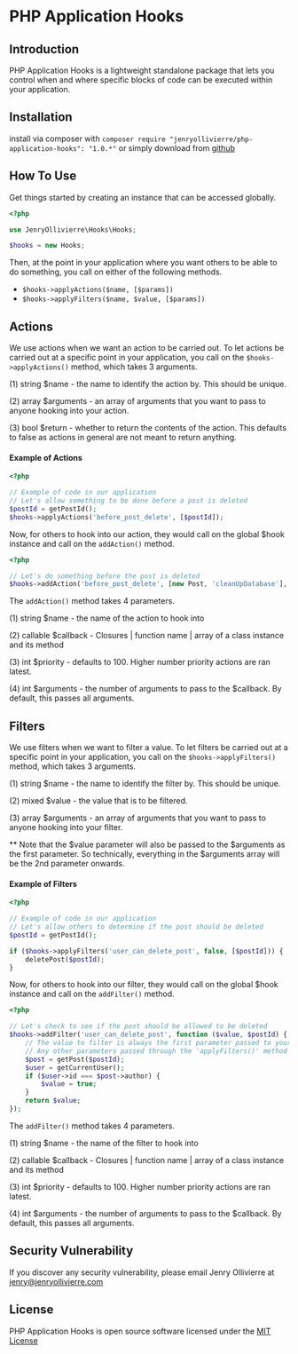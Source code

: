 # PHP Application Hooks

## Introduction

PHP Application Hooks is a lightweight standalone package that lets you control when and where specific blocks of code can be executed within your application.

## Installation

install via composer with `composer require "jenryollivierre/php-application-hooks": "1.0.*"` or simply download from [github](https://github.com/JenryOllivierre/PHP-Application-Hooks)

## How To Use

Get things started by creating an instance that can be accessed globally.

```php
<?php

use JenryOllivierre\Hooks\Hooks;

$hooks = new Hooks;
```

Then, at the point in your application where you want others to be able to do something, you call on either of the following methods.

- `$hooks->applyActions($name, [$params])`
- `$hooks->applyFilters($name, $value, [$params])`

## Actions

We use actions when we want an action to be carried out. To let actions be carried out at a specific point in your application, you call on the `$hooks->applyActions()` method, which takes 3 arguments.

(1) string $name - the name to identify the action by. This should be unique.

(2) array $arguments - an array of arguments that you want to pass to anyone hooking into your action.

(3) bool $return - whether to return the contents of the action. This defaults to false as actions in general are not meant to return anything.

#### Example of Actions

```php
<?php

// Example of code in our application
// Let's allow something to be done before a post is deleted
$postId = getPostId();
$hooks->applyActions('before_post_delete', [$postId]);
```

Now, for others to hook into our action, they would call on the global $hook instance and call on the `addAction()` method.

```php
<?php

// Let's do something before the post is deleted
$hooks->addAction('before_post_delete', [new Post, 'cleanUpDatabase'], 10);
```

The `addAction()` method takes 4 parameters.

(1) string $name - the name of the action to hook into

(2) callable $callback - Closures | function name | array of a class instance and its method

(3) int $priority - defaults to 100. Higher number priority actions are ran latest.

(4) int $arguments - the number of arguments to pass to the $callback. By default, this passes all arguments.

## Filters

We use filters when we want to filter a value. To let filters be carried out at a specific point in your application, you call on the `$hooks->applyFilters()` method, which takes 3 arguments.

(1) string $name - the name to identify the filter by. This should be unique.

(2) mixed $value - the value that is to be filtered.

(3) array $arguments - an array of arguments that you want to pass to anyone hooking into your filter.

** Note that the $value parameter will also be passed to the $arguments as the first parameter. So technically, everything in the $arguments array will be the 2nd parameter onwards.

#### Example of Filters

```php
<?php

// Example of code in our application
// Let's allow others to determine if the post should be deleted
$postId = getPostId();

if ($hooks->applyFilters('user_can_delete_post', false, [$postId])) {
    deletePost($postId);
}
```

Now, for others to hook into our filter, they would call on the global $hook instance and call on the `addFilter()` method.

```php
<?php

// Let's check to see if the post should be allowed to be deleted
$hooks->addFilter('user_can_delete_post', function ($value, $postId) {
    // The value to filter is always the first parameter passed to your callback
    // Any other parameters passed through the 'applyFilters()' method will be available in the order they were passed to the array
    $post = getPost($postId);
    $user = getCurrentUser();
    if ($user->id === $post->author) {
        $value = true;
    }
    return $value;
});
```

The `addFilter()` method takes 4 parameters.

(1) string $name - the name of the filter to hook into

(2) callable $callback - Closures | function name | array of a class instance and its method

(3) int $priority - defaults to 100. Higher number priority actions are ran latest.

(4) int $arguments - the number of arguments to pass to the $callback. By default, this passes all arguments.

## Security Vulnerability

If you discover any security vulnerability, please email Jenry Ollivierre at [jenry@jenryollivierre.com](mailto:jenry@jenryollivierre.com)

## License

PHP Application Hooks is open source software licensed under the [MIT License](https://opensource.org/licenses/MIT)